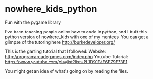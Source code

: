 # nowhere_kids_python
Fun with the pygame library

I've been teaching people online how to code in python, and I built this python version of nowhere_kids with one of my mentees. You can get a glimpse of the tutoring here http://burkedeveloper.org/

This is the gaming tutorial that I followed: 
  Website: http://programarcadegames.com/index.php
  Youtube Tutorial: https://www.youtube.com/playlist?list=PL1D91F4E6E79E73E1

You might get an idea of what's going on by reading the files. 
